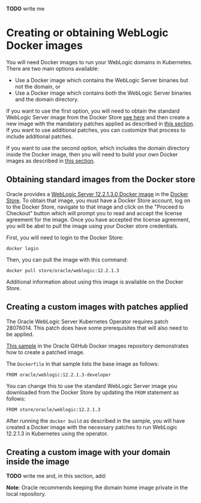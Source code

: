 **TODO** write me


# Creating or obtaining WebLogic Docker images

You will need Docker images to run your WebLogic domains in Kubernetes.
There are two main options available:

* Use a Docker image which contains the WebLogic Server binaries but
  not the domain, or
* Use a Docker image which contains both the WebLogic Server binaries
  and the domain directory. 
  
If you want to use the first option, you will need to obtain the standard 
WebLogic Server image from the Docker Store [see here](#obtaining-standard-images-from-the-docker-store)
and then create a new image with the mandatory patches applied as described in [this section](#creating-a-custom-images-with-patches-applied).
If you want to use additional patches, you can customize that process to include additional patches.

If you want to use the second option, which includes the domain directory
inside the Docker image, then you will need to build your own Docker images
as described in [this section](#creating-a-custom-image-with-your-domain-inside-the-image).


## Obtaining standard images from the Docker store 

Oracle provides a [WebLogic Server 12.2.1.3.0 Docker image](https://store.docker.com/_/oracle-weblogic-server-12c) in the
[Docker Store](https://store.docker.com).  To obtain that image, you 
must have a Docker Store account, log on to the Docker Store, navigate 
to that image and click on the "Proceed to Checkout" button which will 
prompt you to read and accept the license agreement for the image. 
Once you have accepted the license agreement, you will be abel to 
pull the image using your Docker store credentials. 

First, you will need to login to the Docker Store:

```
docker login 
```

Then, you can pull the image with this command:

```
docker pull store/oracle/weblogic:12.2.1.3
```

Additional information about using this image is available on the
Docker Store.

## Creating a custom images with patches applied 

The Oracle WebLogic Server Kubernetes Operator requires patch 28076014.
This patch does have some prerequisites that will also need to be applied. 

[This sample](https://github.com/oracle/docker-images/blob/master/OracleWebLogic/samples/12213-patch-wls-for-k8s/README.md) in 
the Oracle GitHub Docker images repository demonstrates how to create 
a patched image.

The `Dockerfile` in that sample lists the base image as follows:

``` 
FROM oracle/weblogic:12.2.1.3-developer
```

You can change this to use the standard WebLogic Server image you 
downloaded from the Docker Store by updating the `FROM` statement
as follows:

```
FROM store/oracle/weblogic:12.2.1.3
```

After running the `docker build` as described in the sample, you 
will have created a Docker image with the necessary patches to 
run WebLogic 12.2.1.3 in Kubernetes using the operator.

## Creating a custom image with your domain inside the image

**TODO** write me and, in this section, add:

 **Note**: Oracle recommends keeping the domain home image private in the local repository.
